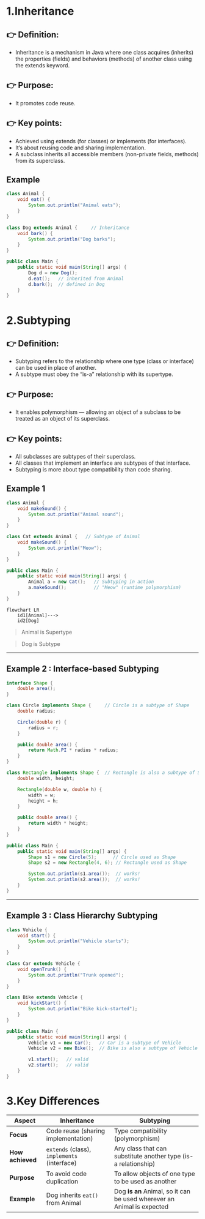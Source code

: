 # 1.Inheritance
## 👉 Definition:
- Inheritance is a mechanism in Java where one class acquires (inherits) the properties (fields) and behaviors (methods) of another class using the extends keyword.

## 👉 Purpose:
- It promotes code reuse.

## 👉 Key points:

- Achieved using extends (for classes) or implements (for interfaces).
- It’s about reusing code and sharing implementation.
- A subclass inherits all accessible members (non-private fields, methods) from its superclass.

## Example
```java
class Animal {
    void eat() {
        System.out.println("Animal eats");
    }
}

class Dog extends Animal {     // Inheritance
    void bark() {
        System.out.println("Dog barks");
    }
}

public class Main {
    public static void main(String[] args) {
        Dog d = new Dog();
        d.eat();   // inherited from Animal
        d.bark();  // defined in Dog
    }
}

```

# 2.Subtyping

## 👉 Definition:
- Subtyping refers to the relationship where one type (class or interface) can be used in place of another.
- A subtype must obey the “is-a” relationship with its supertype.

## 👉 Purpose:
- It enables polymorphism — allowing an object of a subclass to be treated as an object of its superclass.

## 👉 Key points:
- All subclasses are subtypes of their superclass.
- All classes that implement an interface are subtypes of that interface.
- Subtyping is more about type compatibility than code sharing.

## Example 1
```java
class Animal {
    void makeSound() {
        System.out.println("Animal sound");
    }
}

class Cat extends Animal {   // Subtype of Animal
    void makeSound() {
        System.out.println("Meow");
    }
}

public class Main {
    public static void main(String[] args) {
        Animal a = new Cat();   // Subtyping in action
        a.makeSound();          // "Meow" (runtime polymorphism)
    }
}
```
```mermaid
flowchart LR
    id1[Animal]--->
    id2[Dog]
```
> Animal is Supertype

> Dog is Subtype
---
## Example 2 : Interface-based Subtyping
```java
interface Shape {
    double area();
}

class Circle implements Shape {     // Circle is a subtype of Shape
    double radius;

    Circle(double r) {
        radius = r;
    }

    public double area() {
        return Math.PI * radius * radius;
    }
}

class Rectangle implements Shape {  // Rectangle is also a subtype of Shape
    double width, height;

    Rectangle(double w, double h) {
        width = w;
        height = h;
    }

    public double area() {
        return width * height;
    }
}

public class Main {
    public static void main(String[] args) {
        Shape s1 = new Circle(5);      // Circle used as Shape
        Shape s2 = new Rectangle(4, 6); // Rectangle used as Shape

        System.out.println(s1.area());  // works!
        System.out.println(s2.area());  // works!
    }
}
```
--- 
## Example 3 : Class Hierarchy Subtyping
```java
class Vehicle {
    void start() {
        System.out.println("Vehicle starts");
    }
}

class Car extends Vehicle {
    void openTrunk() {
        System.out.println("Trunk opened");
    }
}

class Bike extends Vehicle {
    void kickStart() {
        System.out.println("Bike kick-started");
    }
}

public class Main {
    public static void main(String[] args) {
        Vehicle v1 = new Car();   // Car is a subtype of Vehicle
        Vehicle v2 = new Bike();  // Bike is also a subtype of Vehicle

        v1.start();   // valid
        v2.start();   // valid
    }
}
```


# 3.Key Differences
| Aspect           | Inheritance                                 | Subtyping                                                              |
| ---------------- | ------------------------------------------- | ---------------------------------------------------------------------- |
| **Focus**        | Code reuse (sharing implementation)         | Type compatibility (polymorphism)                                      |
| **How achieved** | `extends` (class), `implements` (interface) | Any class that can substitute another type (is-a relationship)         |
| **Purpose**      | To avoid code duplication                   | To allow objects of one type to be used as another                     |
| **Example**      | Dog inherits `eat()` from Animal            | Dog **is an** Animal, so it can be used wherever an Animal is expected |
